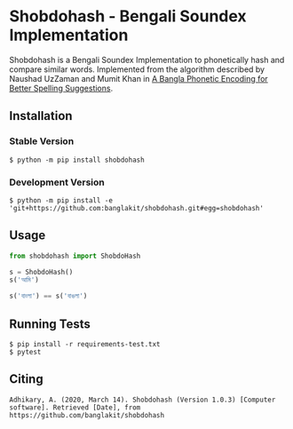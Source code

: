 # Shobdohash - Bengali Soundex Implementation

Shobdohash is a Bengali Soundex Implementation to phonetically hash and compare similar words. Implemented from the
algorithm described by Naushad UzZaman and Mumit Khan in
[A Bangla Phonetic Encoding for Better Spelling Suggestions](http://dspace.bracu.ac.bd/bitstream/handle/10361/310/Problems%20in%20teaching%20speaking%20in%20traditional%20ESL%20classrooms.PDF?sequence=1).

## Installation

### Stable Version
```shell script
$ python -m pip install shobdohash
```

### Development Version
```shell script
$ python -m pip install -e 'git+https://github.com:banglakit/shobdohash.git#egg=shobdohash'
```


## Usage
```python
from shobdohash import ShobdoHash

s = ShobdoHash()
s('আমি')

s('বাংলা') == s('বাঙলা')
```

## Running Tests
```shell script
$ pip install -r requirements-test.txt
$ pytest
```

## Citing
```
Adhikary, A. (2020, March 14). Shobdohash (Version 1.0.3) [Computer software]. Retrieved [Date], from https://github.com/banglakit/shobdohash
```
